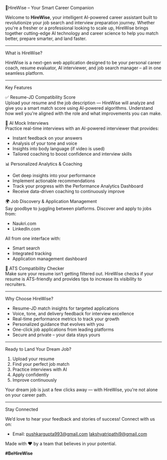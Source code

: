 🚀HireWise – Your Smart Career Companion

Welcome to **HireWise**, your intelligent AI-powered career assistant built to revolutionize your job search and interview preparation journey. Whether you're a fresher or a professional looking to scale up, HireWise brings together cutting-edge AI technology and career science to help you match better, prepare smarter, and land faster.

---

What is HireWise?

HireWise is a next-gen web application designed to be your personal career coach, resume evaluator, AI interviewer, and job search manager – all in one seamless platform.

---

Key Features

✅ Resume-JD Compatibility Score  
Upload your resume and the job description — HireWise will analyze and give you a smart match score using AI-powered algorithms. Understand how well you're aligned with the role and what improvements you can make.

🧠 AI Mock Interviews  
Practice real-time interviews with an AI-powered interviewer that provides:
- Instant feedback on your answers
- Analysis of your tone and voice
- Insights into body language (if video is used)
- Tailored coaching to boost confidence and interview skills

📊 Personalized Analytics & Coaching  
- Get deep insights into your performance
- Implement actionable recommendations
- Track your progress with the Performance Analytics Dashboard
- Receive data-driven coaching to continuously improve

🌍 Job Discovery & Application Management  
Say goodbye to juggling between platforms. Discover and apply to jobs from:
- Naukri.com  
- LinkedIn.com  

All from one interface with:
- Smart search
- Integrated tracking
- Application management dashboard

📁 ATS Compatibility Checker  
Make sure your resume isn’t getting filtered out. HireWise checks if your resume is ATS-friendly and provides tips to increase its visibility to recruiters.

---

Why Choose HireWise?

- Resume-JD match insights for targeted applications  
- Voice, tone, and delivery feedback for interview excellence  
- Real-time performance metrics to track your growth  
- Personalized guidance that evolves with you  
- One-click job applications from leading platforms  
- Secure and private – your data stays yours  

---

Ready to Land Your Dream Job?

1. Upload your resume  
2. Find your perfect job match  
3. Practice interviews with AI  
4. Apply confidently  
5. Improve continuously  

Your dream job is just a few clicks away — with HireWise, you're not alone on your career path.

---

Stay Connected

We’d love to hear your feedback and stories of success! Connect with us on:
  
- Email: pushkargupta993@gmail.com
         lakshyatripathi9@gmail.com   

Made with ❤️ by a team that believes in your potential.

**#BeHireWise**
